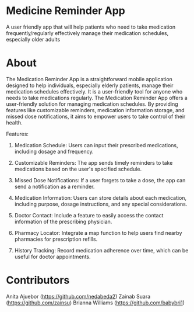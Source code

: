 # Medicine Reminder App
A user friendly app that will help patients who need to take medication frequently/regularly effectively manage their medication schedules, especially older adults

# About
The Medication Reminder App is a straightforward mobile application designed to help individuals, especially elderly patients, manage their medication schedules effectively. It is a user-friendly tool for anyone who needs to take medications regularly. The Medication Reminder App offers a  user-friendly solution for managing medication schedules. By providing features like customizable reminders, medication information storage, and missed dose notifications, it aims to empower users to take control of their health. 

Features:

1. Medication Schedule: Users can input their prescribed medications, including dosage and frequency.

2. Customizable Reminders: The app sends timely reminders to take medications based on the user's specified schedule.

3. Missed Dose Notifications: If a user forgets to take a dose, the app can send a notification as a reminder.

4. Medication Information: Users can store details about each medication, including purpose, dosage instructions, and any special considerations.

5. Doctor Contact: Include a feature to easily access the contact information of the prescribing physician.

6. Pharmacy Locator: Integrate a map function to help users find nearby pharmacies for prescription refills.

7. History Tracking: Record medication adherence over time, which can be useful for doctor appointments.


# Contributors
Anita Ajuebor (https://github.com/nedabeda2)
Zainab Suara (https://github.com/zainsu)
Brianna Williams (https://github.com/babybri1)


